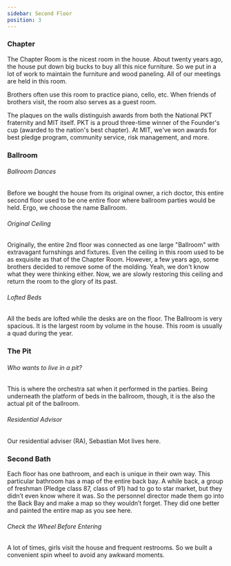 ```yaml
---
sidebar: Second Floor
position: 3
---
```

### Chapter

The Chapter Room is the nicest room in the house. About twenty years ago, the house put down big bucks to buy all this nice furniture. So we put in a lot of work to maintain the furniture and wood paneling. All of our meetings are held in this room.

Brothers often use this room to practice piano, cello, etc. When friends of brothers visit, the room also serves as a guest room.

The plaques on the walls distinguish awards from both the National PKT fraternity and MIT itself. PKT is a proud three-time winner of the Founder's cup (awarded to the nation's best chapter). At MIT, we've won awards for best pledge program, community service, risk management, and more.

### Ballroom

###### Ballroom Dances

Before we bought the house from its original owner, a rich doctor, this entire second floor used to be one entire floor where ballroom parties would be held. Ergo, we choose the name Ballroom.

###### Original Ceiling

Originally, the entire 2nd floor was connected as one large "Ballroom" with extravagant furnshings and fixtures. Even the ceiling in this room used to be as exquisite as that of the Chapter Room. However, a few years ago, some brothers decided to remove some of the molding. Yeah, we don't know what they were thinking either. Now, we are slowly restoring this ceiling and return the room to the glory of its past.

###### Lofted Beds

All the beds are lofted while the desks are on the floor. The Ballroom is very spacious. It is the largest room by volume in the house. This room is usually a quad during the year.

### The Pit

###### Who wants to live in a pit?

This is where the orchestra sat when it performed in the parties. Being underneath the platform of beds in the ballroom, though, it is the also the actual pit of the ballroom.

###### Residential Advisor

Our residential adviser (RA), Sebastian Mot lives here.

### Second Bath

Each floor has one bathroom, and each is unique in their own way. This particular bathroom has a map of the entire back bay. A while back, a group of freshman (Pledge class 87, class of 91) had to go to star market, but they didn’t even know where it was. So the personnel director made them go into the Back Bay and make a map so they wouldn’t forget. They did one better and painted the entire map as you see here.

###### Check the Wheel Before Entering

A lot of times, girls visit the house and frequent restrooms. So we built a convenient spin wheel to avoid any awkward moments.
